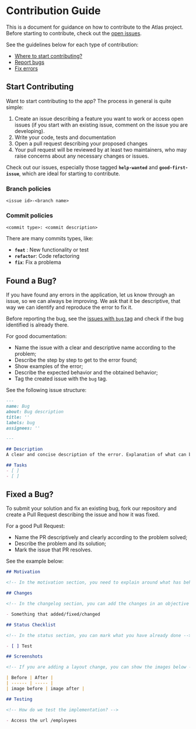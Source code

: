 # Contribution Guide

This is a document for guidance on how to contribute to the Atlas project. Before starting to contribute, check out the [open issues](https://github.com/gpmc-lab-ufrgs/atlas/issues).

See the guidelines below for each type of contribution:

- [Where to start contributing?](#start-contributing)
- [Report bugs](#found-a-bug)
- [Fix errors](#fixed-a-bug)

## Start Contributing
Want to start contributing to the app? The process in general is quite simple:

1. Create an issue describing a feature you want to work or access open issues (if you start with an existing issue, comment on the issue you are developing).
2. Write your code, tests and documentation
3. Open a pull request describing your proposed changes
4. Your pull request will be reviewed by at least two maintainers, who may raise concerns about any necessary changes or issues.

Check out our issues, especially those tagged **```help-wanted```** and **```good-first-issue```**, which are ideal for starting to contribute.

### Branch policies
```<issue id>-<branch name>```

### Commit policies
```<commit type>: <commit description>```

There are many commits types, like:
- **```feat```** : New functionality or test
- **```refactor```**: Code refactoring
- **```fix```**: Fix a problema

## Found a Bug?
If you have found any errors in the application, let us know through an issue, so we can always be improving. We ask that it be descriptive, that way we can identify and reproduce the error to fix it.

Before reporting the bug, see the [issues with `bug` tag](https://github.com/gpmc-lab-ufrgs/atlas/labels/bug) and check if the bug identified is already there.

For good documentation:
* Name the issue with a clear and descriptive name according to the problem;
* Describe the step by step to get to the error found;
* Show examples of the error;
* Describe the expected behavior and the obtained behavior;
* Tag the created issue with the `bug` tag.

See the following issue structure:
``` markdown
---
name: Bug
about: Bug description
title: ''
labels: bug
assignees: ''

---

## Description
A clear and concise description of the error. Explanation of what can be done to be fixed

## Tasks
- [ ]
- [ ]
```

## Fixed a Bug?
To submit your solution and fix an existing bug, fork our repository and create a Pull Request describing the issue and how it was fixed.

For a good Pull Request:
* Name the PR descriptively and clearly according to the problem solved;
* Describe the problem and its solution;
* Mark the issue that PR resolves.

See the example below:
```markdown
## Motivation

<!-- In the motivation section, you need to explain around what has behind these changes, like a purpose of changes and what benefits do we get -->

## Changes

<!-- In the changelog section, you can add the changes in an objective way -->

- Something that added/fixed/changed

## Status Checklist

<!-- In the status section, you can mark what you have already done -->

- [ ] Test

## Screenshots

<!-- If you are adding a layout change, you can show the images below -->

| Before | After |
| ------ | ----- |
| image before | image after |

## Testing

<!-- How do we test the implementation? -->

- Access the url /employees

```